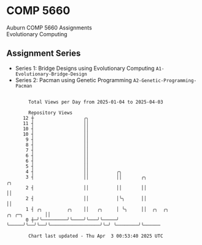 # COMP 5660
Auburn COMP 5660 Assignments  
Evolutionary Computing

## Assignment Series
- Series 1: Bridge Designs using Evolutionary Computing `A1-Evolutionary-Bridge-Design`
- Series 2: Pacman using Genetic Programming `A2-Genetic-Programming-Pacman`

```

        Total Views per Day from 2025-01-04 to 2025-04-03

        Repository Views
      12 ┼                  ╭╮
      11 ┤                  ││
      10 ┤                  ││
      10 ┤                  ││
       9 ┤                  ││
       8 ┤                  ││
       7 ┤                  ││
       6 ┤                  ││
       6 ┤                  ││
       5 ┤                  ││
       4 ┤                  ││          ╭╮
       3 ┤                  ││          ││       ╭╮                                        ╭╮
       2 ┤                  ││          ││       ││                                        ││
       2 ┤                  ││          │╰╮      ││                                        ││
       1 ┤ ╭╮         ╭╮    ││   ╭╮     │ ╰╮     ││  ╭╮  ╭╮                  ╭╮ ╭─╮        ││
       0 ┼─╯╰─────────╯╰────╯╰───╯╰─────╯  ╰─────╯╰──╯╰──╯╰──────────────────╯╰─╯ ╰────────╯╰──────

        Chart last updated - Thu Apr  3 00:53:40 2025 UTC
        
```
